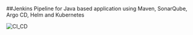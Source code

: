 ##Jenkins Pipeline for Java based application using Maven, SonarQube, Argo CD, Helm and Kubernetes

![CI_CD ](https://github.com/Chethu28/Jenkins/assets/95994938/ee3791de-e7d4-44b0-92f9-55eb67f767f2)

